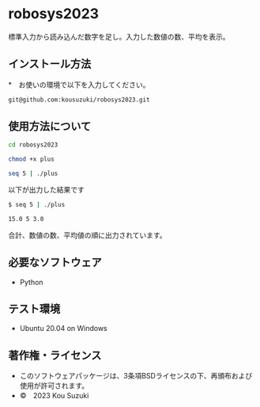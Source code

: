 # robosys2023

標準入力から読み込んだ数字を足し。入力した数値の数、平均を表示。




## インストール方法
*　お使いの環境で以下を入力してください。
```bash
git@github.com:kousuzuki/robosys2023.git
```

## 使用方法について
```bash
cd robosys2023

chmod +x plus

seq 5 | ./plus 
```

以下が出力した結果です

```bash
$ seq 5 | ./plus

15.0 5 3.0
```
合計、数値の数、平均値の順に出力されています。




## 必要なソフトウェア
* Python

## テスト環境
* Ubuntu 20.04 on Windows

## 著作権・ライセンス

* このソフトウェアパッケージは、3条項BSDライセンスの下、再頒布および使用が許可されます。
* ©　2023 Kou Suzuki
